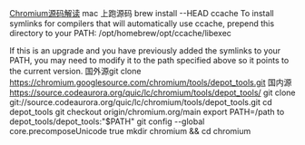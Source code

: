 [Chromium源码解读](https://juejin.cn/post/7039850183244382216)
mac 上跑源码
brew install --HEAD ccache
To install symlinks for compilers that will automatically use
ccache, prepend this directory to your PATH:
  /opt/homebrew/opt/ccache/libexec

If this is an upgrade and you have previously added the symlinks to
your PATH, you may need to modify it to the path specified above so
it points to the current version.
国外源git clone https://chromium.googlesource.com/chromium/tools/depot_tools.git
国内源 https://source.codeaurora.org/quic/lc/chromium/tools/depot_tools/
git clone git://source.codeaurora.org/quic/lc/chromium/tools/depot_tools.git
cd depot_tools
git checkout origin/chromium.org/main
export PATH=/path to depot_tools/depot_tools:"$PATH"
git config --global core.precomposeUnicode true
mkdir chromium && cd chromium